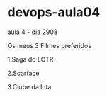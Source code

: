 # devops-aula04
aula 4 - dia 2908


Os meus 3 Filmes preferidos

1.Saga do LOTR

2.Scarface

3.Clube da luta
